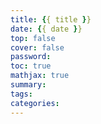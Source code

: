 ```yaml
---
title: {{ title }} 
date: {{ date }} 
top: false 
cover: false 
password: 
toc: true 
mathjax: true 
summary: 
tags: 
categories: 
---
```

